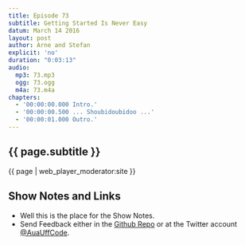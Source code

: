 ```yaml
---
title: Episode 73
subtitle: Getting Started Is Never Easy
datum: March 14 2016
layout: post
author: Arne and Stefan
explicit: 'no'
duration: "0:03:13"
audio:
  mp3: 73.mp3
  ogg: 73.ogg
  m4a: 73.m4a
chapters:
  - '00:00:00.000 Intro.'
  - '00:00:00.500 ... Shoubidoubidoo ...'
  - '00:00:01.000 Outro.'
---
```


## {{ page.subtitle }}

{{ page | web_player_moderator:site }}

## Show Notes and Links

  * Well this is the place for the Show Notes.
  * Send Feedback either in the [Github Repo](https://github.com/haslinger/jekyll-octopod) or at the Twitter account [@AuaUffCode](http://twitter.com/@AuaUffCode).
